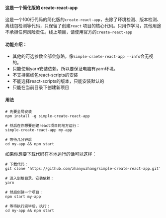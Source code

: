 #### 这是一个简化版的 create-react-app
这是一个100行代码的简化版的` create-react-app `，去除了环境检测、版本检测、离线包检测等代码，只保留了创建` react ` 项目的核心代码。只用作学习，其他用途不承担任何风险责任。线上项目，请使用官方的` create-react-app `

#### 功能介绍：
* 其他的可选参数全部会忽略，像` simple-craete-react-app --info `会无视的。
* 只能使用yarn安装依赖，所以要保证电脑有yarn环境。
* 不支持离线包react-scripts的安装
* 不能选择react-scripts的版本，只能安装默认的
* 只能在当前目录下创建新项目

#### 用法
```
# 先要全局安装
npm install -g simple-create-react-app

# 然后在你想要创建react项目的地方运行：
simple-create-react-app my-app

# 等待几分钟后
cd my-app && npm start
```

如果你想要下载代码在本地运行的话可以这样：
```
# 下载代码：
git clone 'https://github.com/zhanyuzhang/simple-create-react-app.git'

# 进入到根目录，安装依赖：
yarn

# 然后创建一个项目：
npm start my-app

# 等待执行完毕后，执行：
cd my-app && npm start
```

